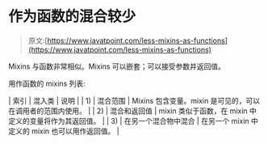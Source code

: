 # 作为函数的混合较少

> 原文:[https://www.javatpoint.com/less-mixins-as-functions](https://www.javatpoint.com/less-mixins-as-functions)

Mixins 与函数非常相似。Mixins 可以嵌套；可以接受参数并返回值。

用作函数的 mixins 列表:

| 索引 | 混入类 | 说明 |
| 1) | 混合范围 | Mixins 包含变量。mixin 是可见的，可以在调用者的范围内使用。 |
| 2) | 混合和返回值 | mixin 类似于函数，在 mixin 中定义的变量将作为其返回值。 |
| 3) | 在另一个混合物中混合 | 在另一个 mixin 中定义的 mixin 也可以用作返回值。 |